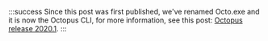 :::success
Since this post was first published, we've renamed Octo.exe and it is now the Octopus CLI, for more information, see this post: [Octopus release 2020.1](https://www.octopus.com/blog/octopus-release-2020-1).
:::
